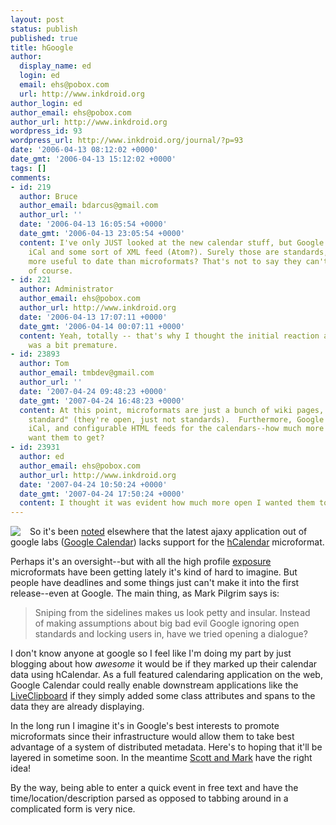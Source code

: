 ```yaml
---
layout: post
status: publish
published: true
title: hGoogle
author:
  display_name: ed
  login: ed
  email: ehs@pobox.com
  url: http://www.inkdroid.org
author_login: ed
author_email: ehs@pobox.com
author_url: http://www.inkdroid.org
wordpress_id: 93
wordpress_url: http://www.inkdroid.org/journal/?p=93
date: '2006-04-13 08:12:02 +0000'
date_gmt: '2006-04-13 15:12:02 +0000'
tags: []
comments:
- id: 219
  author: Bruce
  author_email: bdarcus@gmail.com
  author_url: ''
  date: '2006-04-13 16:05:54 +0000'
  date_gmt: '2006-04-13 23:05:54 +0000'
  content: I've only JUST looked at the new calendar stuff, but Google does support
    iCal and some sort of XML feed (Atom?). Surely those are standards, and have proven
    more useful to date than microformats? That's not to say they can't do better
    of course.
- id: 221
  author: Administrator
  author_email: ehs@pobox.com
  author_url: http://www.inkdroid.org
  date: '2006-04-13 17:07:11 +0000'
  date_gmt: '2006-04-14 00:07:11 +0000'
  content: Yeah, totally -- that's why I thought the initial reaction about hCalendar
    was a bit premature.
- id: 23893
  author: Tom
  author_email: tmbdev@gmail.com
  author_url: ''
  date: '2007-04-24 09:48:23 +0000'
  date_gmt: '2007-04-24 16:48:23 +0000'
  content: At this point, microformats are just a bunch of wiki pages, not an "open
    standard" (they're open, just not standards).  Furthermore, Google offers RSS,
    iCal, and configurable HTML feeds for the calendars--how much more open do you
    want them to get?
- id: 23931
  author: ed
  author_email: ehs@pobox.com
  author_url: http://www.inkdroid.org
  date: '2007-04-24 10:50:24 +0000'
  date_gmt: '2007-04-24 17:50:24 +0000'
  content: I thought it was evident how much more open I wanted them to get :-)
---
```

<p><a href="http://www.google.com/calendar/"><img src="http://www.google.com/calendar/images/calendar_sm2.gif" border="0" align="left" style="margin-right:15px" /></a>So it's been <a href="http://microformats.org/discuss/mail/microformats-discuss/2006-April/thread.html#3661">noted</a> elsewhere that the latest ajaxy application out of google labs (<a href="http://www.google.com/calendar">Google Calendar</a>) lacks support for the <a href="http://microformats.org/wiki/hcalendar">hCalendar</a> microformat.</p>
<p>Perhaps it's an oversight--but with all the high profile <a href="http://radar.oreilly.com/archives/2006/03/etech_ray_ozzie.html">exposure</a> microformats have been getting lately it's kind of hard to imagine. But people have deadlines and some things just can't make it into the first release--even at Google. The main thing, as Mark Pilgrim says is:</p>
<blockquote><p>
Sniping from the sidelines makes us look petty and insular.  Instead<br />
of making assumptions about big bad evil Google ignoring open<br />
standards and locking users in, have we tried opening a dialogue?
</p></blockquote>
<p>I don't know anyone at google so I feel like I'm doing my part by just blogging about how <em>awesome</em> it would be if they marked up their calendar data using hCalendar. As a full featured calendaring application on the web, Google Calendar could really enable  downstream applications like the <a href="http://web.archive.org/web/20060720020831/http://spaces.msn.com:80/editorial/rayozzie/demo/liveclip/liveclipsample/clipboardexample.html">LiveClipboard</a> if they simply added some class attributes and spans to the data they are already displaying.</p>
<p>In the long run I imagine it's in Google's best interests to promote microformats since their infrastructure would allow them to take best advantage of a system of distributed metadata. Here's to hoping that it'll be layered in sometime soon. In the meantime <a href="http://microformats.org/discuss/mail/microformats-discuss/2006-April/003669.html">Scott and Mark</a> have the right idea!</p>
<p>By the way, being able to enter a quick event in free text and have the time/location/description parsed as opposed to tabbing around in a complicated form is very nice.</p>
